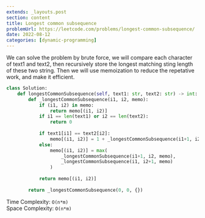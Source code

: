 ```yaml
---
extends: _layouts.post
section: content
title: Longest common subsequence
problemUrl: https://leetcode.com/problems/longest-common-subsequence/
date: 2022-08-12
categories: [dynamic-programming]
---
```


We can solve the problem by brute force, we will compare each character of text1 and text2, then recursively store the longest matching sting length of these two string. Then we will use memoization to reduce the repetative work, and make it efficient.

```python
class Solution:
    def longestCommonSubsequence(self, text1: str, text2: str) -> int:
        def _longestCommonSubsequence(i1, i2, memo):
            if (i1, i2) in memo:
                return memo[(i1, i2)]
            if i1 == len(text1) or i2 == len(text2):
                return 0
            
            if text1[i1] == text2[i2]:
                memo[(i1, i2)] = 1 + _longestCommonSubsequence(i1+1, i2+1, memo)
            else: 
                memo[(i1, i2)] = max(
                    _longestCommonSubsequence(i1+1, i2, memo), 
                    _longestCommonSubsequence(i1, i2+1, memo)
                )
                
            return memo[(i1, i2)]
            
        return _longestCommonSubsequence(0, 0, {})
```

Time Complexity: `O(n*m)` <br/>
Space Complexity: `O(n*m)`